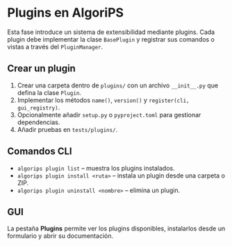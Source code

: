# Plugins en AlgoriPS

Esta fase introduce un sistema de extensibilidad mediante plugins. Cada plugin debe implementar la clase `BasePlugin` y registrar sus comandos o vistas a través del `PluginManager`.

## Crear un plugin

1. Crear una carpeta dentro de `plugins/` con un archivo `__init__.py` que defina la clase `Plugin`.
2. Implementar los métodos `name()`, `version()` y `register(cli, gui_registry)`.
3. Opcionalmente añadir `setup.py` o `pyproject.toml` para gestionar dependencias.
4. Añadir pruebas en `tests/plugins/`.

## Comandos CLI

- `algorips plugin list` – muestra los plugins instalados.
- `algorips plugin install <ruta>` – instala un plugin desde una carpeta o ZIP.
- `algorips plugin uninstall <nombre>` – elimina un plugin.

## GUI

La pestaña **Plugins** permite ver los plugins disponibles, instalarlos desde un formulario y abrir su documentación.
